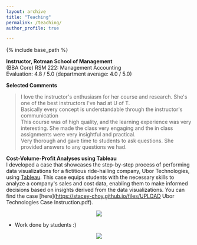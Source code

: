 ```yaml
---
layout: archive
title: "Teaching"
permalink: /teaching/
author_profile: true

---
```

{% include base_path %}
<!-- {% include toc %} -->



**Instructor, Rotman School of Management** \
(BBA Core) RSM 222: Management Accounting \
Evaluation: 4.8 / 5.0 (department average: 4.0 / 5.0)  

**Selected Comments** 
> I love the instructor's enthusiasm for her course and research. She's one of the best instructors I've had at U of T.\
> Basically every concept is understandable through the instructor's communication \
> This course was of high quality, and the learning experience was very interesting. She made the class very engaging and the in class assignments were very insightful and practical.\
> Very thorough and gave time to students to ask questions. She provided answers to any questions we had.


<!-- <div style="text-align: center;">
![alt text](https://stacey-choy.github.io/files/ubor tech.png?raw=true)
</div> -->

**Cost-Volume-Profit Analyses using Tableau** \
I developed a case that showcases the step-by-step process of performing data visualizations for a fictitious ride-hailing company, Ubor Technologies, using [Tableau](https://www.tableau.com/academic/students). This case equips students with the necessary skills to analyze a company's sales and cost data, enabling them to make informed decisions based on insights derived from the data visualizations.
You can find the case [here](https://stacey-choy.github.io/files/UPLOAD Ubor Technologies Case Instruction.pdf).  

<p align="center">
  <img src="https://stacey-choy.github.io/files/ubor tech.png?raw=true"/>
</p>

* Work done by students :)
<p align="center">
  <img src="https://stacey-choy.github.io/files/ubor tech visualization.jpg?raw=true"/>
</p>





<!-- {% include base_path %} -->

<!-- {% for post in site.teaching reversed %}
  {% include archive-single.html %}
{% endfor %} -->
